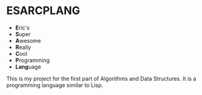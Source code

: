 # ESARCPLANG
 - **E**ric's
 - **S**uper
 - **A**wesome
 - **R**eally
 - **C**ool
 - **P**rogramming
 - **Lang**uage

This is my project for the first part of Algorithms and Data Structures. It is a programming language similar to Lisp.  
